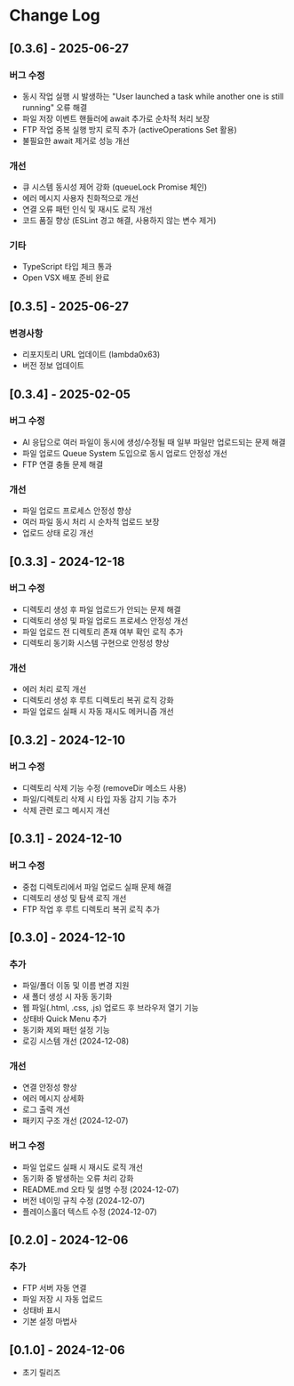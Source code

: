 # Change Log

## [0.3.6] - 2025-06-27

### 버그 수정
- 동시 작업 실행 시 발생하는 "User launched a task while another one is still running" 오류 해결
- 파일 저장 이벤트 핸들러에 await 추가로 순차적 처리 보장
- FTP 작업 중복 실행 방지 로직 추가 (activeOperations Set 활용)
- 불필요한 await 제거로 성능 개선

### 개선
- 큐 시스템 동시성 제어 강화 (queueLock Promise 체인)
- 에러 메시지 사용자 친화적으로 개선
- 연결 오류 패턴 인식 및 재시도 로직 개선
- 코드 품질 향상 (ESLint 경고 해결, 사용하지 않는 변수 제거)

### 기타
- TypeScript 타입 체크 통과
- Open VSX 배포 준비 완료

## [0.3.5] - 2025-06-27

### 변경사항
- 리포지토리 URL 업데이트 (lambda0x63)
- 버전 정보 업데이트

## [0.3.4] - 2025-02-05

### 버그 수정
- AI 응답으로 여러 파일이 동시에 생성/수정될 때 일부 파일만 업로드되는 문제 해결
- 파일 업로드 Queue System 도입으로 동시 업로드 안정성 개선
- FTP 연결 충돌 문제 해결

### 개선
- 파일 업로드 프로세스 안정성 향상
- 여러 파일 동시 처리 시 순차적 업로드 보장
- 업로드 상태 로깅 개선

## [0.3.3] - 2024-12-18

### 버그 수정
- 디렉토리 생성 후 파일 업로드가 안되는 문제 해결
- 디렉토리 생성 및 파일 업로드 프로세스 안정성 개선
- 파일 업로드 전 디렉토리 존재 여부 확인 로직 추가
- 디렉토리 동기화 시스템 구현으로 안정성 향상

### 개선
- 에러 처리 로직 개선
- 디렉토리 생성 후 루트 디렉토리 복귀 로직 강화
- 파일 업로드 실패 시 자동 재시도 메커니즘 개선

## [0.3.2] - 2024-12-10

### 버그 수정
- 디렉토리 삭제 기능 수정 (removeDir 메소드 사용)
- 파일/디렉토리 삭제 시 타입 자동 감지 기능 추가
- 삭제 관련 로그 메시지 개선

## [0.3.1] - 2024-12-10

### 버그 수정
- 중첩 디렉토리에서 파일 업로드 실패 문제 해결
- 디렉토리 생성 및 탐색 로직 개선
- FTP 작업 후 루트 디렉토리 복귀 로직 추가

## [0.3.0] - 2024-12-10

### 추가
- 파일/폴더 이동 및 이름 변경 지원
- 새 폴더 생성 시 자동 동기화
- 웹 파일(.html, .css, .js) 업로드 후 브라우저 열기 기능
- 상태바 Quick Menu 추가
- 동기화 제외 패턴 설정 기능
- 로깅 시스템 개선 (2024-12-08)

### 개선
- 연결 안정성 향상
- 에러 메시지 상세화
- 로그 출력 개선
- 패키지 구조 개선 (2024-12-07)

### 버그 수정
- 파일 업로드 실패 시 재시도 로직 개선
- 동기화 중 발생하는 오류 처리 강화
- README.md 오타 및 설명 수정 (2024-12-07)
- 버전 네이밍 규칙 수정 (2024-12-07)
- 플레이스홀더 텍스트 수정 (2024-12-07)

## [0.2.0] - 2024-12-06

### 추가
- FTP 서버 자동 연결
- 파일 저장 시 자동 업로드
- 상태바 표시
- 기본 설정 마법사

## [0.1.0] - 2024-12-06
- 초기 릴리즈